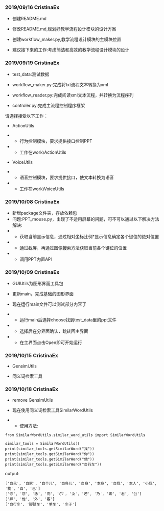 ### 2019/09/16 CristinaEx

- 创建README.md

- 修改README.md,规划好教学流程设计模块的设计方案

- 创建workflow_maker.py,教学流程设计模块的主模块位置

- 建议接下来的工作:考虑简洁和高效的教学流程设计模块的设计

### 2019/09/19 CristinaEx

- test_data:测试数据

- workflow_maker.py:完成将txt流程文本转换为xml

- workflow_reader.py:完成阅读xml文本流程，并转换为流程序列

- controler.py:完成主流程控制程序框架

请选择接受以下工作：

- ActionUtils
- - 行为控制模块，要求提供接口控制PPT
- - 工作在work\\ActionUtils

- VoiceUtils
- - 语音控制模块，要求提供接口，使文本转换为语音
- - 工作在work\\VoiceUtils

### 2019/10/08 CristinaEx

- 新增package文件夹，存放依赖包
- 问题:PPT_mouse.py，出现了不适用屏幕的问题，可不可以通过以下解决方法解决:
- - 获取当前显示信息，通过相对坐标比例*显示信息确定各个键位的绝对位置
- - 通过截屏，再通过图像搜索方法获取当前各个键位的位置
- - 调用PPT内置API

### 2019/10/09 CristinaEx

- GUIUtils为图形界面工具包

- 更新main，完成基础的图形界面

- 现在运行main文件可以测试部分内容了
- - 运行main后选择choose找到test_data里的ppt文件
- - 选择后在分界面确认，跳转回主界面
- - 在主界面点击Open即可开始运行

### 2019/10/15 CristinaEx

- GensimUtils

- 同义词检索工具

### 2019/10/18 CristinaEx

- remove GensimUtils

- 现在使用同义词检索工具SimilarWordUtils

- - 使用方法:
```
from SimilarWordUtils.similar_word_utils import SimilarWordUtils

similar_tools = SimilarWordUtils()
print(similar_tools.getSimilarWord("我"))
print(similar_tools.getSimilarWord("你"))
print(similar_tools.getSimilarWord("他"))
print(similar_tools.getSimilarWord("自行车"))
```
output:
```
['自己', '自家', '自个儿', '自各儿', '自身', '本身', '自我', '本人', '小我', '我', '自', '己']
['你', '您', '恁', '而', '尔', '汝', '若', '乃', '卿', '君', '公']
['异', '他', '外', '客']
['自行车', '脚踏车', '单车', '车子']
```